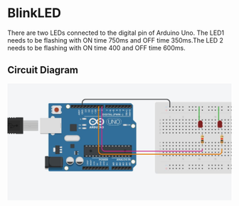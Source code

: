 # BlinkLED

There are two LEDs connected to the digital pin of Arduino Uno. The LED1 needs to be flashing with ON time 750ms and OFF time 350ms.The LED 2 needs to be flashing with ON time 400 and OFF time 600ms.

## Circuit Diagram
![Circuit Diagram](https://github.com/AimanCheong/MCTE_4342_Embedded_System_Design/blob/main/Weekly%20Assessments%20and%20Exercises/Week%204/Exercise%207/Circuit%20Diagram.JPG)

